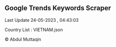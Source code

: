 

## Google Trends Keywords Scraper 
 
Last Update 24-05-2023 , 04:43:03

Country List :
VIETNAM.json



© Abdul Muttaqin 
